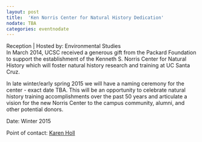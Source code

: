 ```yaml
---
layout: post
title:  'Ken Norris Center for Natural History Dedication'
nodate: TBA
categories: eventnodate
---
```

<div class="event-type-host">Reception | Hosted by: Environmental Studies</div>
In March 2014, UCSC received a generous gift from the Packard Foundation to support the establishment of the Kenneth S. Norris Center for Natural History which will foster natural history research and training at UC Santa Cruz. 

In late winter/early spring 2015 we will have a naming ceremony for the center - exact date TBA. This will be an opportunity to celebrate natural history training accomplishments over the past 50 years and articulate a vision for the new Norris Center to the campus community, alumni, and other potential donors.

Date: Winter 2015

Point of contact: [Karen Holl](mailto:kholl@ucsc.edu)